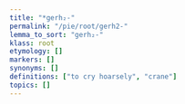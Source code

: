 ```yaml
---
title: "*gerh₂-"
permalink: "/pie/root/gerh2-"
lemma_to_sort: "gerh₂-"
klass: root
etymology: []
markers: []
synonyms: []
definitions: ["to cry hoarsely", "crane"]
topics: []
---
```

